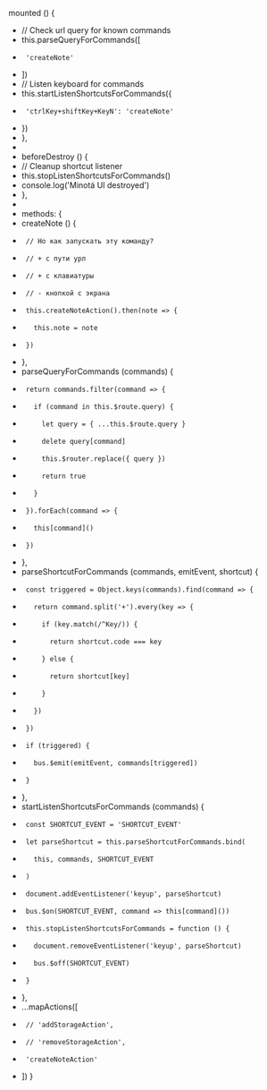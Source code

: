 mounted () {
-    // Check url query for known commands
-    this.parseQueryForCommands([
-      'createNote'
-    ])
-    // Listen keyboard for commands
-    this.startListenShortcutsForCommands({
-      'ctrlKey+shiftKey+KeyN': 'createNote'
-    })
-  },
-
-  beforeDestroy () {
-    // Cleanup shortcut listener
-    this.stopListenShortcutsForCommands()
-    console.log('Minotá UI destroyed')
-  },
-
-  methods: {
-    createNote () {
-      // Но как запускать эту команду?
-      // + с пути урл
-      // + с клавиатуры
-      // - кнопкой с экрана
-      this.createNoteAction().then(note => {
-        this.note = note
-      })
-    },
-    parseQueryForCommands (commands) {
-      return commands.filter(command => {
-        if (command in this.$route.query) {
-          let query = { ...this.$route.query }
-          delete query[command]
-          this.$router.replace({ query })
-          return true
-        }
-      }).forEach(command => {
-        this[command]()
-      })
-    },
-    parseShortcutForCommands (commands, emitEvent, shortcut) {
-      const triggered = Object.keys(commands).find(command => {
-        return command.split('+').every(key => {
-          if (key.match(/^Key/)) {
-            return shortcut.code === key
-          } else {
-            return shortcut[key]
-          }
-        })
-      })
-      if (triggered) {
-        bus.$emit(emitEvent, commands[triggered])
-      }
-    },
-    startListenShortcutsForCommands (commands) {
-      const SHORTCUT_EVENT = 'SHORTCUT_EVENT'
-      let parseShortcut = this.parseShortcutForCommands.bind(
-        this, commands, SHORTCUT_EVENT
-      )
-      document.addEventListener('keyup', parseShortcut)
-      bus.$on(SHORTCUT_EVENT, command => this[command]())
-      this.stopListenShortcutsForCommands = function () {
-        document.removeEventListener('keyup', parseShortcut)
-        bus.$off(SHORTCUT_EVENT)
-      }
-    },
-    ...mapActions([
-      // 'addStorageAction',
-      // 'removeStorageAction',
-      'createNoteAction'
-    ])
}
